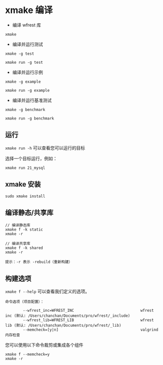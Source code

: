 # xmake 编译

- 编译 wfrest 库

```
xmake
```

- 编译并运行测试

```
xmake -g test

xmake run -g test
```

- 编译并运行示例

```
xmake -g example

xmake run -g example
```

- 编译并运行基准测试

```
xmake -g benchmark

xmake run -g benchmark
```

## 运行

`xmake run -h` 可以查看您可以运行的目标

选择一个目标运行，例如：

```
xmake run 21_mysql
```

## xmake 安装

```
sudo xmake install
```

## 编译静态/共享库

```
// 编译静态库
xmake f -k static
xmake -r
```

```
// 编译共享库
xmake f -k shared
xmake -r
```

`提示：-r 表示 -rebuild（重新构建）`

## 构建选项

`xmake f --help` 可以查看我们定义的选项。

```
命令选项（项目配置）：

        --wfrest_inc=WFREST_INC                              wfrest inc (默认: /Users/chanchan/Documents/pro/wfrest/_include)
        --wfrest_lib=WFREST_LIB                              wfrest lib (默认: /Users/chanchan/Documents/pro/wfrest/_lib)
        --memcheck=[y|n]                                     valgrind 内存检查
```

您可以使用以下命令裁剪或集成各个组件

```
xmake f --memcheck=y
xmake -r
``` 